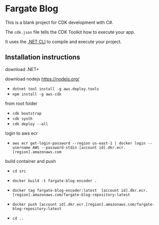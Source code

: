 # Fargate Blog

This is a blank project for CDK development with C#.

The `cdk.json` file tells the CDK Toolkit how to execute your app.

It uses the [.NET CLI](https://docs.microsoft.com/dotnet/articles/core/) to compile and execute your project.

## Installation instructions

download .NET+

download nodejs
https://nodejs.org/
* `dotnet tool install -g aws.deploy.tools`
* `npm install -g aws-cdk`

from root folder
* `cdk bootstrap`
* `cdk synth`
* `cdk deploy --all`
	
login to aws ecr
* `aws ecr get-login-password --region us-east-1 | docker login --username AWS --password-stdin [account id].dkr.ecr.[region].amazonaws.com`
	
build container and push
* `cd src`
* `docker build -t fargate-blog-encoder .`
	
* `docker tag fargate-blog-encoder:latest  [account id].dkr.ecr.[region].amazonaws.com/fargate-blog-repository:latest`
	
* `docker push [account id].dkr.ecr.[region].amazonaws.com/fargate-blog-repository:latest`
	
* `cd ..`

